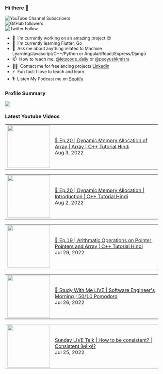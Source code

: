### Hi there 👋

![YouTube Channel Subscribers](https://img.shields.io/youtube/channel/subscribers/UCgmk1KXmrHXt_DO0kScyVmQ?style=social)  
![GitHub followers](https://img.shields.io/github/followers/misrapk?style=social)  
![Twitter Follow](https://img.shields.io/twitter/follow/peeyushkmisra?style=social)

- 🔭 &nbsp;I’m currently working on an amazing project :wink:
- 🌱 &nbsp;I’m currently learning Flutter, Go
- 💬 &nbsp;Ask me about anything related to Machine Learning/Javascript/C++/Python or Angular/React/Express/Django
- 📫 &nbsp;How to reach me: [@letscode_daily](https://www.instagram.com/letscode_daily/) or [@peeyushkmisra](https://www.instagram.com/peeyushkmisra/)
- 👨‍💻 &nbsp;Contact me for freelancing projects [Linkedin](https://www.linkedin.com/in/peeyushkmisra/)
- ⚡ &nbsp;Fun fact: I love to teach and learn
- 🎙 &nbsp;Listen My Podcast me on [Spotify](https://open.spotify.com/show/5HlTHA4yxnj56N1klajpQc)

### Profile Summary

![](https://github-profile-summary-cards.vercel.app/api/cards/profile-details?username=misrapk&theme=dracula)

### Latest Youtube Videos

<!-- YOUTUBE:START --><table><tr><td><a href="https://www.youtube.com/watch?v=UdLYcNH33cg"><img width="140px" src="https://i.ytimg.com/vi/UdLYcNH33cg/mqdefault.jpg"></a></td>
<td><a href="https://www.youtube.com/watch?v=UdLYcNH33cg">🔴 Ep.20 | Dynamic Memory Allocation of Array | Array | C++ Tutorial Hindi</a><br/>Aug 3, 2022</td></tr></table>
<table><tr><td><a href="https://www.youtube.com/watch?v=Y_Zk3B02ogo"><img width="140px" src="https://i.ytimg.com/vi/Y_Zk3B02ogo/mqdefault.jpg"></a></td>
<td><a href="https://www.youtube.com/watch?v=Y_Zk3B02ogo">🔴 Ep.20 | Dynamic Memory Allocation | Introduction | C++ Tutorial Hindi</a><br/>Aug 2, 2022</td></tr></table>
<table><tr><td><a href="https://www.youtube.com/watch?v=ncl_DbkePBc"><img width="140px" src="https://i.ytimg.com/vi/ncl_DbkePBc/mqdefault.jpg"></a></td>
<td><a href="https://www.youtube.com/watch?v=ncl_DbkePBc">🔴 Ep.19 | Arithmatic Operations on Pointer, Pointers and Array | C++ Tutorial Hindi</a><br/>Jul 29, 2022</td></tr></table>
<table><tr><td><a href="https://www.youtube.com/watch?v=_KwnH52RFvM"><img width="140px" src="https://i.ytimg.com/vi/_KwnH52RFvM/mqdefault.jpg"></a></td>
<td><a href="https://www.youtube.com/watch?v=_KwnH52RFvM">🔴 Study With Me LIVE | Software Engineer&#39;s Morning | 50/10 Pomodoro</a><br/>Jul 26, 2022</td></tr></table>
<table><tr><td><a href="https://www.youtube.com/watch?v=Xs0qlIycBDk"><img width="140px" src="https://i.ytimg.com/vi/Xs0qlIycBDk/mqdefault.jpg"></a></td>
<td><a href="https://www.youtube.com/watch?v=Xs0qlIycBDk">Sunday LIVE Talk | How to be consistent? | Consistent कैसे रहे?</a><br/>Jul 25, 2022</td></tr></table>
<!-- YOUTUBE:END -->
